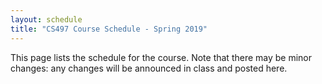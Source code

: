 ```yaml
---
layout: schedule
title: "CS497 Course Schedule - Spring 2019"
---
```


This page lists the schedule for the course.  Note that there may be minor changes: any changes will be announced in class and posted here.

<script>autogenCalendar({ omitLabs: false, omitFinalExams: true });</script>

<!-- vim:set wrap: ­-->
<!-- vim:set linebreak: -->
<!-- vim:set nolist: -->
